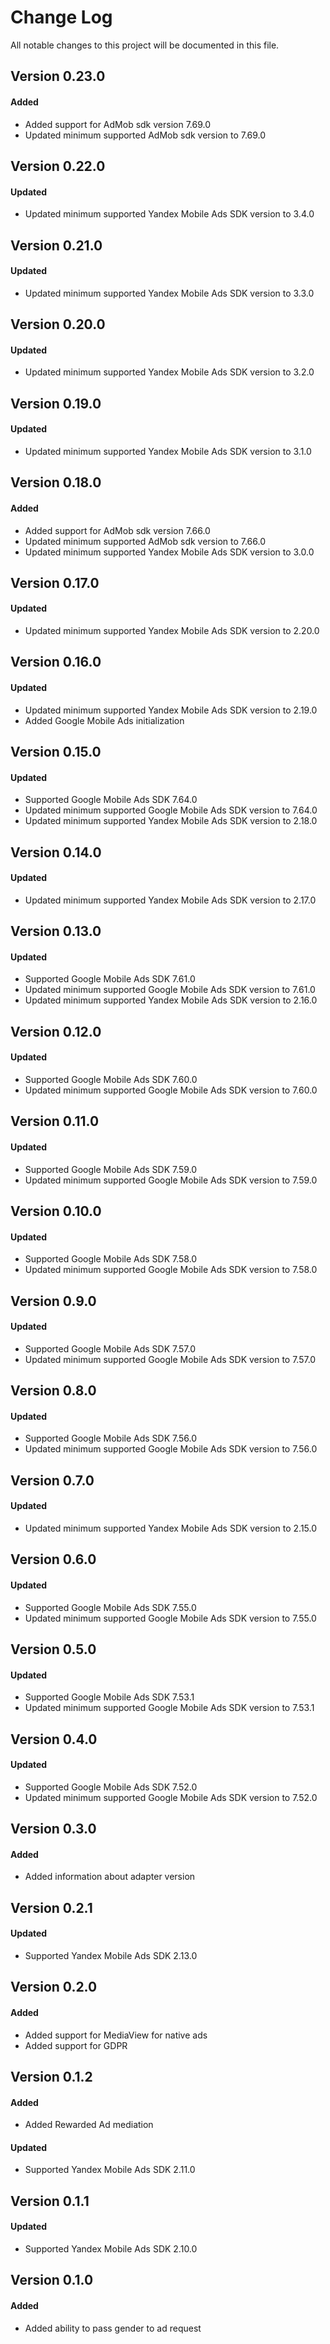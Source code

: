 # Change Log
All notable changes to this project will be documented in this file.

## Version 0.23.0

#### Added
* Added support for AdMob sdk version 7.69.0
* Updated minimum supported AdMob sdk version to 7.69.0

## Version 0.22.0

#### Updated
* Updated minimum supported Yandex Mobile Ads SDK version to 3.4.0

## Version 0.21.0

#### Updated
* Updated minimum supported Yandex Mobile Ads SDK version to 3.3.0

## Version 0.20.0

#### Updated
* Updated minimum supported Yandex Mobile Ads SDK version to 3.2.0

## Version 0.19.0

#### Updated
* Updated minimum supported Yandex Mobile Ads SDK version to 3.1.0

## Version 0.18.0

#### Added
* Added support for AdMob sdk version 7.66.0
* Updated minimum supported AdMob sdk version to 7.66.0
* Updated minimum supported Yandex Mobile Ads SDK version to 3.0.0

## Version 0.17.0

#### Updated
* Updated minimum supported Yandex Mobile Ads SDK version to 2.20.0

## Version 0.16.0

#### Updated
* Updated minimum supported Yandex Mobile Ads SDK version to 2.19.0
* Added Google Mobile Ads initialization

## Version 0.15.0

#### Updated
* Supported Google Mobile Ads SDK 7.64.0
* Updated minimum supported Google Mobile Ads SDK version to 7.64.0
* Updated minimum supported Yandex Mobile Ads SDK version to 2.18.0

## Version 0.14.0

#### Updated
* Updated minimum supported Yandex Mobile Ads SDK version to 2.17.0

## Version 0.13.0

#### Updated
* Supported Google Mobile Ads SDK 7.61.0
* Updated minimum supported Google Mobile Ads SDK version to 7.61.0
* Updated minimum supported Yandex Mobile Ads SDK version to 2.16.0

## Version 0.12.0

#### Updated
* Supported Google Mobile Ads SDK 7.60.0
* Updated minimum supported Google Mobile Ads SDK version to 7.60.0

## Version 0.11.0

#### Updated
* Supported Google Mobile Ads SDK 7.59.0
* Updated minimum supported Google Mobile Ads SDK version to 7.59.0

## Version 0.10.0

#### Updated
* Supported Google Mobile Ads SDK 7.58.0
* Updated minimum supported Google Mobile Ads SDK version to 7.58.0

## Version 0.9.0

#### Updated
* Supported Google Mobile Ads SDK 7.57.0
* Updated minimum supported Google Mobile Ads SDK version to 7.57.0

## Version 0.8.0

#### Updated
* Supported Google Mobile Ads SDK 7.56.0
* Updated minimum supported Google Mobile Ads SDK version to 7.56.0

## Version 0.7.0

#### Updated
* Updated minimum supported Yandex Mobile Ads SDK version to 2.15.0

## Version 0.6.0

#### Updated
* Supported Google Mobile Ads SDK 7.55.0
* Updated minimum supported Google Mobile Ads SDK version to 7.55.0

## Version 0.5.0

#### Updated
* Supported Google Mobile Ads SDK 7.53.1
* Updated minimum supported Google Mobile Ads SDK version to 7.53.1

## Version 0.4.0

#### Updated
* Supported Google Mobile Ads SDK 7.52.0
* Updated minimum supported Google Mobile Ads SDK version to 7.52.0

## Version 0.3.0

#### Added
* Added information about adapter version

## Version 0.2.1

#### Updated
* Supported Yandex Mobile Ads SDK 2.13.0

## Version 0.2.0

#### Added
* Added support for MediaView for native ads
* Added support for GDPR

## Version 0.1.2

#### Added
* Added Rewarded Ad mediation

#### Updated
* Supported Yandex Mobile Ads SDK 2.11.0

## Version 0.1.1

#### Updated
* Supported Yandex Mobile Ads SDK 2.10.0

## Version 0.1.0

#### Added
* Added ability to pass gender to ad request
